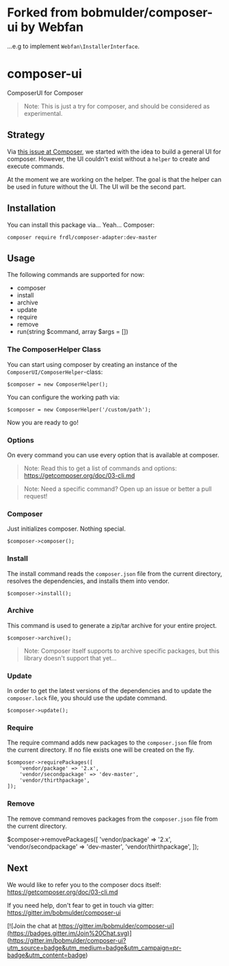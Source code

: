 # Forked from bobmulder/composer-ui by Webfan
...e.g to implement `Webfan\InstallerInterface`.

# composer-ui
ComposerUI for Composer

> Note: This is just a try for composer, and should be considered as experimental.

## Strategy
Via [this issue at Composer](https://github.com/composer/composer/issues/4429), we started with the idea to build
a general UI for composer. However, the UI couldn't exist without a `helper` to create and execute commands.

At the moment we are working on the helper. The goal is that the helper can be used in future without the UI. The UI
will be the second part.

## Installation
You can install this package via... Yeah... Composer:

    composer require frdl/composer-adapter:dev-master


## Usage
The following commands are supported for now:
- composer
- install
- archive
- update
- require
- remove
- run(string $command, array $args = [])

### The ComposerHelper Class
You can start using composer by creating an instance of the `ComposerUI/ComposerHelper`-class:

    $composer = new ComposerHelper();

You can configure the working path via:

    $composer = new ComposerHelper('/custom/path');

Now you are ready to go!

### Options
On every command you can use every option that is available at composer.

> Note: Read this to get a list of commands and options: https://getcomposer.org/doc/03-cli.md

> Note: Need a specific command? Open up an issue or better a pull request!

### Composer
Just initializes composer. Nothing special.

    $composer->composer();

### Install
The install command reads the `composer.json` file from the current directory, resolves the dependencies, and installs
them into vendor.

    $composer->install();

### Archive
This command is used to generate a zip/tar archive for your entire project.

    $composer->archive();

> Note: Composer itself supports to archive specific packages, but this library doesn't support that yet...

### Update
In order to get the latest versions of the dependencies and to update the `composer.lock` file, you should use the
update command.

    $composer->update();

### Require
The require command adds new packages to the `composer.json` file from the current directory. If no file exists one will
be created on the fly.

    $composer->requirePackages([
        'vendor/package' => '2.x',
        'vendor/secondpackage' => 'dev-master',
        'vendor/thirthpackage',
    ]);

### Remove
The remove command removes packages from the `composer.json` file from the current directory.

 $composer->removePackages([
        'vendor/package' => '2.x',
        'vendor/secondpackage' => 'dev-master',
        'vendor/thirthpackage',
    ]);

## Next
We would like to refer you to the composer docs itself: https://getcomposer.org/doc/03-cli.md

If you need help, don't fear to get in touch via gitter: https://gitter.im/bobmulder/composer-ui

[![Join the chat at https://gitter.im/bobmulder/composer-ui](https://badges.gitter.im/Join%20Chat.svg)]
(https://gitter.im/bobmulder/composer-ui?utm_source=badge&utm_medium=badge&utm_campaign=pr-badge&utm_content=badge)

